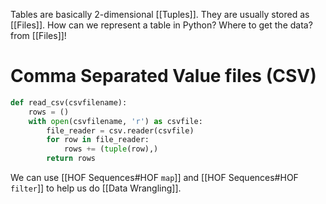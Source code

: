Tables are basically 2-dimensional [[Tuples]]. They are usually stored as [[Files]].
How can we represent a table in Python?
Where to get the data? from [[Files]]!
# Comma Separated Value files (CSV)
```python
def read_csv(csvfilename):
	rows = ()
	with open(csvfilename, 'r') as csvfile:
		file_reader = csv.reader(csvfile)
		for row in file_reader:
			rows += (tuple(row),)
		return rows
```
We can use [[HOF Sequences#HOF `map`]] and [[HOF Sequences#HOF `filter`]] to help us do [[Data Wrangling]].